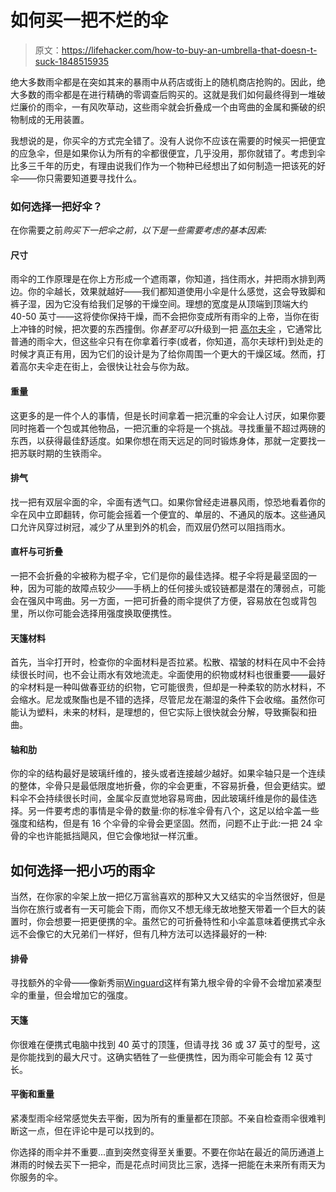 # 如何买一把不烂的伞

> 原文：<https://lifehacker.com/how-to-buy-an-umbrella-that-doesn-t-suck-1848515935>

绝大多数雨伞都是在突如其来的暴雨中从药店或街上的随机商店抢购的。因此，绝大多数的雨伞都是在进行精确的零调查后购买的。这就是我们如何最终得到一堆破烂廉价的雨伞，一有风吹草动，这些雨伞就会折叠成一个由弯曲的金属和撕破的织物制成的无用装置。



我想说的是，你买伞的方式完全错了。没有人说你不应该在需要的时候买一把便宜的应急伞，但是如果你认为所有的伞都很便宜，几乎没用，那你就错了。考虑到伞比多三千年的历史，有理由说我们作为一个物种已经想出了如何制造一把该死的好伞——你只需要知道要寻找什么。

### 如何选择一把好伞？

在你需要之前*购买下一把伞之前，以下是一些需要考虑的基本因素:*

#### **尺寸**

雨伞的工作原理是在你上方形成一个遮雨罩，你知道，挡住雨水，并把雨水排到两边。你的伞越长，效果就越好——我们都知道使用小伞是什么感觉，这会导致脚和裤子湿，因为它没有给我们足够的干燥空间。理想的宽度是从顶端到顶端大约 40-50 英寸——这将使你保持干燥，而不会把你变成所有雨伞的上帝，当你在街上冲锋的时候，把次要的东西撞倒。你*甚至可以*升级到一把 [高尔夫伞](https://jhumbrellamanufacturers.com/html_news/Do-You-Really-Know-What-Is-a-Golf-Umbrella-60.html#:~:text=What%20is%20the%20biggest%20difference,umbrellas%2C%20here%20are%20some%20summary%3A&text=The%20golf%20umbrella%20is%20much,can%20only%20protect%20one%20people.) ，它通常比普通的雨伞大，但这些伞只有在你拿着行李(或者，你知道，高尔夫球杆)到处走的时候才真正有用，因为它们的设计是为了给你周围一个更大的干燥区域。然而，打着高尔夫伞走在街上，会很快让社会与你为敌。

#### **重量**

这更多的是一件个人的事情，但是长时间拿着一把沉重的伞会让人讨厌，如果你要同时拖着一个包或其他物品，一把沉重的伞将是一个挑战。寻找重量不超过两磅的东西，以获得最佳舒适度。如果你想在雨天远足的同时锻炼身体，那就一定要找一把苏联时期的生铁雨伞。

#### **排气**

找一把有双层伞面的伞，伞面有透气口。如果你曾经走进暴风雨，惊恐地看着你的伞在风中立即翻转，你可能会摇着一个便宜的、单层的、不通风的版本。这些通风口允许风穿过树冠，减少了从里到外的机会，而双层仍然可以阻挡雨水。

#### **直杆与可折叠**

一把不会折叠的伞被称为棍子伞，它们是你的最佳选择。棍子伞将是最坚固的一种，因为可能的故障点较少——手柄上的任何接头或铰链都是潜在的薄弱点，可能会在强风中弯曲。另一方面，一把可折叠的雨伞提供了方便，容易放在包或背包里，所以你可能会选择用强度换取便携性。

#### **天篷材料**

首先，当伞打开时，检查你的伞面材料是否拉紧。松散、褶皱的材料在风中不会持续很长时间，也不会让雨水有效地流走。伞面使用的织物或材料也很重要——最好的伞材料是一种叫做春亚纺的织物，它可能很贵，但却是一种柔软的防水材料，不会缩水。尼龙或聚酯也是不错的选择，尽管尼龙在潮湿的条件下会收缩。虽然你可能认为塑料，未来的材料，是理想的，但它实际上很快就会分解，导致撕裂和扭曲。

#### **轴和肋**

你的伞的结构最好是玻璃纤维的，接头或者连接越少越好。如果伞轴只是一个连续的整体，伞骨只是最低限度地折叠，你的伞会更重，不容易折叠，但会更结实。塑料伞不会持续很长时间，金属伞反直觉地容易弯曲，因此玻璃纤维是你的最佳选择。另一件要考虑的事情是伞骨的数量:你的标准伞骨有八个，这足以给伞盖一些强度和结构，但是有 16 个伞骨的伞骨会更坚固。然而，问题不止于此:一把 24 伞骨的伞也许能抵挡飓风，但它会像地狱一样沉重。

## 如何选择一把小巧的雨伞

当然，在你家的伞架上放一把亿万富翁喜欢的那种又大又结实的伞当然很好，但是当你在旅行或者有一天可能会下雨，而你又不想无缘无故地整天带着一个巨大的装置时，你会想要一把更便携的伞。虽然它的可折叠特性和小伞盖意味着便携式伞永远不会像它的大兄弟们一样好，但有几种方法可以选择最好的一种:

#### **排骨**

寻找额外的伞骨——像新秀丽[Winguard](https://shop.samsonite.com/accessories/umbrellas/windguard-auto-open-umbrella/51700XXXX.html)这样有第九根伞骨的伞骨不会增加紧凑型伞的重量，但会增加它的强度。

#### **天篷**

你很难在便携式电脑中找到 40 英寸的顶篷，但请寻找 36 或 37 英寸的型号，这是你能找到的最大尺寸。这确实牺牲了一些便携性，因为雨伞可能会有 12 英寸长。

#### **平衡和重量**

紧凑型雨伞经常感觉失去平衡，因为所有的重量都在顶部。不亲自检查雨伞很难判断这一点，但在评论中是可以找到的。

你选择的雨伞并不重要...直到突然变得至关重要。不要在你站在最近的简历通道上淋雨的时候去买下一把伞，而是花点时间货比三家，选择一把能在未来所有雨天为你服务的伞。